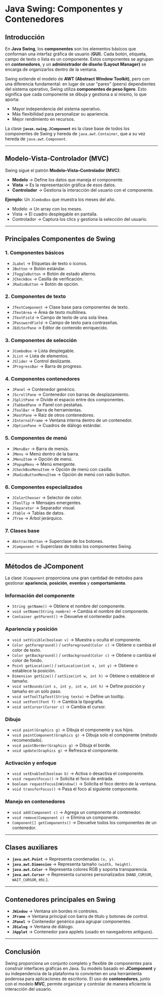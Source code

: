# Java Swing: Componentes y Contenedores

## Introducción

En **Java Swing**, los **componentes** son los elementos básicos que conforman una interfaz gráfica de usuario (**GUI**). Cada botón, etiqueta, campo de texto o lista es un componente. Estos componentes se agrupan en **contenedores**, y un **administrador de diseño (Layout Manager)** se encarga de organizarlos dentro de la ventana.

Swing extiende el modelo de **AWT (Abstract Window Toolkit)**, pero con una diferencia fundamental: en lugar de usar "pares" (peers) dependientes del sistema operativo, Swing utiliza **componentes de peso ligero**. Esto significa que cada componente se dibuja y gestiona a sí mismo, lo que aporta:

* Mayor independencia del sistema operativo.
* Más flexibilidad para personalizar su apariencia.
* Mejor rendimiento en recursos.

La clase **`javax.swing.JComponent`** es la clase base de todos los componentes de Swing y hereda de `java.awt.Container`, que a su vez hereda de `java.awt.Component`.

---

## Modelo-Vista-Controlador (MVC)

Swing sigue el patrón **Modelo–Vista–Controlador (MVC)**:

* **Modelo** → Define los datos que maneja el componente.
* **Vista** → Es la representación gráfica de esos datos.
* **Controlador** → Gestiona la interacción del usuario con el componente.

**Ejemplo:** Un `JComboBox` que muestra los meses del año.

* Modelo → Un array con los meses.
* Vista → El cuadro desplegable en pantalla.
* Controlador → Captura los clics y gestiona la selección del usuario.

---

## Principales Componentes de Swing

### 1. Componentes básicos

* `JLabel` → Etiquetas de texto o iconos.
* `JButton` → Botón estándar.
* `JToggleButton` → Botón de estado alterno.
* `JCheckBox` → Casilla de verificación.
* `JRadioButton` → Botón de opción.

### 2. Componentes de texto

* `JTextComponent` → Clase base para componentes de texto.
* `JTextArea` → Área de texto multilínea.
* `JTextField` → Campo de texto de una sola línea.
* `JPasswordField` → Campo de texto para contraseñas.
* `JEditorPane` → Editor de contenido enriquecido.

### 3. Componentes de selección

* `JComboBox` → Lista desplegable.
* `JList` → Lista de elementos.
* `JSlider` → Control deslizante.
* `JProgressBar` → Barra de progreso.

### 4. Componentes contenedores

* `JPanel` → Contenedor genérico.
* `JScrollPane` → Contenedor con barras de desplazamiento.
* `JSplitPane` → Divide el espacio entre dos componentes.
* `JTabbedPane` → Panel con pestañas.
* `JToolBar` → Barra de herramientas.
* `JRootPane` → Raíz de otros contenedores.
* `JInternalFrame` → Ventana interna dentro de un contenedor.
* `JOptionPane` → Cuadros de diálogo estándar.

### 5. Componentes de menú

* `JMenuBar` → Barra de menús.
* `JMenu` → Menú dentro de la barra.
* `JMenuItem` → Opción de menú.
* `JPopupMenu` → Menú emergente.
* `JCheckBoxMenuItem` → Opción de menú con casilla.
* `JRadioButtonMenuItem` → Opción de menú con radio button.

### 6. Componentes especializados

* `JColorChooser` → Selector de color.
* `JToolTip` → Mensajes emergentes.
* `JSeparator` → Separador visual.
* `JTable` → Tablas de datos.
* `JTree` → Árbol jerárquico.

### 7. Clases base

* `AbstractButton` → Superclase de los botones.
* `JComponent` → Superclase de todos los componentes Swing.

---

## Métodos de JComponent

La clase `JComponent` proporciona una gran cantidad de métodos para gestionar **apariencia**, **posición**, **eventos** y **comportamiento**.

### Información del componente

* `String getName()` → Obtiene el nombre del componente.
* `void setName(String nombre)` → Cambia el nombre del componente.
* `Container getParent()` → Devuelve el contenedor padre.

### Apariencia y posición

* `void setVisible(boolean v)` → Muestra u oculta el componente.
* `Color getForeground()` / `setForeground(Color c)` → Obtiene o cambia el color de texto.
* `Color getBackground()` / `setBackground(Color c)` → Obtiene o cambia el color de fondo.
* `Point getLocation()` / `setLocation(int x, int y)` → Obtiene o establece la posición.
* `Dimension getSize()` / `setSize(int w, int h)` → Obtiene o establece el tamaño.
* `void setBounds(int x, int y, int w, int h)` → Define posición y tamaño en un solo paso.
* `void setToolTipText(String texto)` → Define un tooltip.
* `void setFont(Font f)` → Cambia la tipografía.
* `void setCursor(Cursor c)` → Cambia el cursor.

### Dibujo

* `void paint(Graphics g)` → Dibuja el componente y sus hijos.
* `void paintComponent(Graphics g)` → Dibuja solo el componente (método recomendado).
* `void paintBorder(Graphics g)` → Dibuja el borde.
* `void update(Graphics g)` → Refresca el componente.

### Activación y enfoque

* `void setEnabled(boolean b)` → Activa o desactiva el componente.
* `void requestFocus()` → Solicita el foco de entrada.
* `boolean requestFocusInWindow()` → Solicita el foco dentro de la ventana.
* `void transferFocus()` → Pasa el foco al siguiente componente.

### Manejo en contenedores

* `void add(Component c)` → Agrega un componente al contenedor.
* `void remove(Component c)` → Elimina un componente.
* `Component[] getComponents()` → Devuelve todos los componentes de un contenedor.

---

## Clases auxiliares

* **`java.awt.Point`** → Representa coordenadas `(x, y)`.
* **`java.awt.Dimension`** → Representa tamaño `(width, height)`.
* **`java.awt.Color`** → Representa colores RGB y soporta transparencia.
* **`java.awt.Cursor`** → Representa cursores personalizados (`HAND_CURSOR`, `WAIT_CURSOR`, etc.).

---

## Contenedores principales en Swing

* **`JWindow`** → Ventana sin bordes ni controles.
* **`JFrame`** → Ventana principal con barra de título y botones de control.
* **`JPanel`** → Contenedor genérico para agrupar componentes.
* **`JDialog`** → Ventana de diálogo.
* **`JApplet`** → Contenedor para applets (usado en navegadores antiguos).

---

## Conclusión

Swing proporciona un conjunto completo y flexible de componentes para construir interfaces gráficas en Java. Su modelo basado en **JComponent** y su independencia de la plataforma lo convierten en una herramienta poderosa para aplicaciones de escritorio. El uso de **contenedores**, junto con el modelo **MVC**, permite organizar y controlar de manera eficiente la interacción del usuario.

